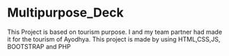# Multipurpose_Deck
This Project  is based on tourism purpose. I and  my team partner had made it for the tourism of Ayodhya. This project is made by using HTML,CSS,JS, BOOTSTRAP and PHP
